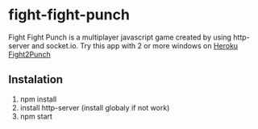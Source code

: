 # fight-fight-punch
Fight Fight Punch is a multiplayer javascript game created by using http-server and socket.io.
Try this app with 2 or more windows on [Heroku Fight2Punch](https://fight2punch.herokuapp.com/)

## Instalation
1. npm install
2. install http-server (install globaly if not work)
3. npm start
